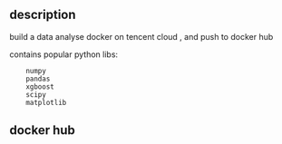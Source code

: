 ## description

build a data analyse docker on tencent cloud , and push to docker hub

contains popular python libs:

        numpy
        pandas
        xgboost
        scipy
        matplotlib

## docker hub